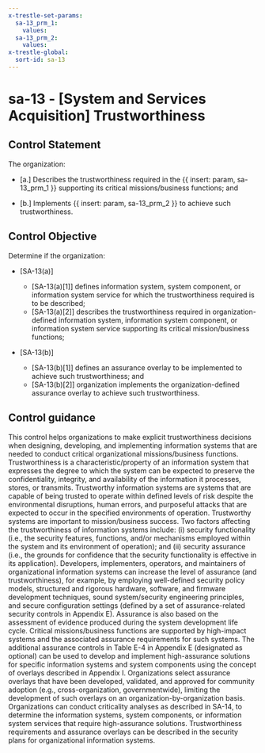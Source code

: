 ```yaml
---
x-trestle-set-params:
  sa-13_prm_1:
    values:
  sa-13_prm_2:
    values:
x-trestle-global:
  sort-id: sa-13
---
```


# sa-13 - \[System and Services Acquisition\] Trustworthiness

## Control Statement

The organization:

- \[a.\] Describes the trustworthiness required in the {{ insert: param, sa-13_prm_1 }} supporting its critical missions/business functions; and

- \[b.\] Implements {{ insert: param, sa-13_prm_2 }} to achieve such trustworthiness.

## Control Objective

Determine if the organization:

- \[SA-13(a)\]

  - \[SA-13(a)[1]\] defines information system, system component, or information system service for which the trustworthiness required is to be described;
  - \[SA-13(a)[2]\] describes the trustworthiness required in organization-defined information system, information system component, or information system service supporting its critical mission/business functions;

- \[SA-13(b)\]

  - \[SA-13(b)[1]\] defines an assurance overlay to be implemented to achieve such trustworthiness; and
  - \[SA-13(b)[2]\] organization implements the organization-defined assurance overlay to achieve such trustworthiness.

## Control guidance

This control helps organizations to make explicit trustworthiness decisions when designing, developing, and implementing information systems that are needed to conduct critical organizational missions/business functions. Trustworthiness is a characteristic/property of an information system that expresses the degree to which the system can be expected to preserve the confidentiality, integrity, and availability of the information it processes, stores, or transmits. Trustworthy information systems are systems that are capable of being trusted to operate within defined levels of risk despite the environmental disruptions, human errors, and purposeful attacks that are expected to occur in the specified environments of operation. Trustworthy systems are important to mission/business success. Two factors affecting the trustworthiness of information systems include: (i) security functionality (i.e., the security features, functions, and/or mechanisms employed within the system and its environment of operation); and (ii) security assurance (i.e., the grounds for confidence that the security functionality is effective in its application). Developers, implementers, operators, and maintainers of organizational information systems can increase the level of assurance (and trustworthiness), for example, by employing well-defined security policy models, structured and rigorous hardware, software, and firmware development techniques, sound system/security engineering principles, and secure configuration settings (defined by a set of assurance-related security controls in Appendix E). Assurance is also based on the assessment of evidence produced during the system development life cycle. Critical missions/business functions are supported by high-impact systems and the associated assurance requirements for such systems. The additional assurance controls in Table E-4 in Appendix E (designated as optional) can be used to develop and implement high-assurance solutions for specific information systems and system components using the concept of overlays described in Appendix I. Organizations select assurance overlays that have been developed, validated, and approved for community adoption (e.g., cross-organization, governmentwide), limiting the development of such overlays on an organization-by-organization basis. Organizations can conduct criticality analyses as described in SA-14, to determine the information systems, system components, or information system services that require high-assurance solutions. Trustworthiness requirements and assurance overlays can be described in the security plans for organizational information systems.

